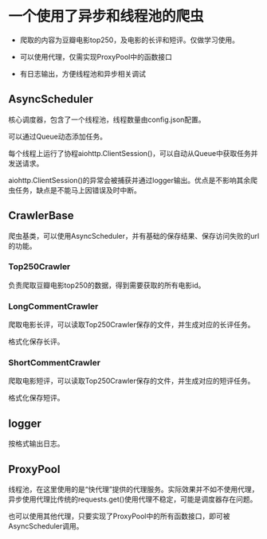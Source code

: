 # 一个使用了异步和线程池的爬虫

* 爬取的内容为豆瓣电影top250，及电影的长评和短评。仅做学习使用。

* 可以使用代理，仅需实现ProxyPool中的函数接口

* 有日志输出，方便线程池和异步相关调试

## AsyncScheduler

核心调度器，包含了一个线程池，线程数量由config.json配置。

可以通过Queue动态添加任务。

每个线程上运行了协程aiohttp.ClientSession()，可以自动从Queue中获取任务并发送请求。

aiohttp.ClientSession()的异常会被捕获并通过logger输出。优点是不影响其余爬虫任务，缺点是不能马上因错误及时中断。

## CrawlerBase

爬虫基类，可以使用AsyncScheduler，并有基础的保存结果、保存访问失败的url的功能。

### Top250Crawler

负责爬取豆瓣电影top250的数据，得到需要获取的所有电影id。

### LongCommentCrawler

爬取电影长评，可以读取Top250Crawler保存的文件，并生成对应的长评任务。

格式化保存长评。

### ShortCommentCrawler

爬取电影短评，可以读取Top250Crawler保存的文件，并生成对应的短评任务。

格式化保存短评。

## logger

按格式输出日志。

## ProxyPool

线程池，在这里使用的是“快代理”提供的代理服务。实际效果并不如不使用代理，异步使用代理比传统的requests.get()使用代理不稳定，可能是调度器存在问题。

也可以使用其他代理，只要实现了ProxyPool中的所有函数接口，即可被AsyncScheduler调用。